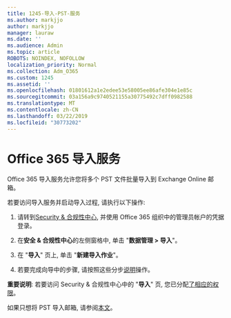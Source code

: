 ```yaml
---
title: 1245-导入-PST-服务
ms.author: markjjo
author: markjjo
manager: lauraw
ms.date: ''
ms.audience: Admin
ms.topic: article
ROBOTS: NOINDEX, NOFOLLOW
localization_priority: Normal
ms.collection: Adm_O365
ms.custom: 1245
ms.assetid: ''
ms.openlocfilehash: 01801612a1e2edee53e58005ee86afe304e1e85c
ms.sourcegitcommit: 03a156a9c9740521155a30775492c7dff0982588
ms.translationtype: MT
ms.contentlocale: zh-CN
ms.lasthandoff: 03/22/2019
ms.locfileid: "30773202"
---
```

# <a name="office-365-import-service"></a>Office 365 导入服务 

Office 365 导入服务允许您将多个 PST 文件批量导入到 Exchange Online 邮箱。 

若要访问导入服务并启动导入过程, 请执行以下操作:

1. 请转到[Security & 合规性中心](https://protection.office.com), 并使用 Office 365 组织中的管理员帐户的凭据登录。

2. 在**安全 & 合规性中心**的左侧窗格中, 单击 "**数据管理 > 导入**"。

3. 在 "**导入**" 页上, 单击 "**新建导入作业**"。 

4. 若要完成向导中的步骤, 请按照这些分步[说明](https://docs.microsoft.com/office365/securitycompliance/use-network-upload-to-import-pst-files)操作。

**重要说明**: 若要访问 Security & 合规性中心中的 "**导入**" 页, 您已分配[了相应的权限](https://docs.microsoft.com/office365/securitycompliance/use-network-upload-to-import-pst-files#before-you-begin)。 

如果只想将 PST 导入邮箱, 请参阅[本文](https://support.office.com/article/import-email-contacts-and-calendar-from-an-outlook-pst-file-431a8e9a-f99f-4d5f-ae48-ded54b3440ac)。
